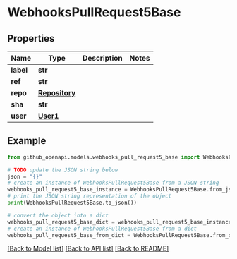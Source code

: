 # WebhooksPullRequest5Base


## Properties

Name | Type | Description | Notes
------------ | ------------- | ------------- | -------------
**label** | **str** |  | 
**ref** | **str** |  | 
**repo** | [**Repository**](Repository.md) |  | 
**sha** | **str** |  | 
**user** | [**User1**](User1.md) |  | 

## Example

```python
from github_openapi.models.webhooks_pull_request5_base import WebhooksPullRequest5Base

# TODO update the JSON string below
json = "{}"
# create an instance of WebhooksPullRequest5Base from a JSON string
webhooks_pull_request5_base_instance = WebhooksPullRequest5Base.from_json(json)
# print the JSON string representation of the object
print(WebhooksPullRequest5Base.to_json())

# convert the object into a dict
webhooks_pull_request5_base_dict = webhooks_pull_request5_base_instance.to_dict()
# create an instance of WebhooksPullRequest5Base from a dict
webhooks_pull_request5_base_from_dict = WebhooksPullRequest5Base.from_dict(webhooks_pull_request5_base_dict)
```
[[Back to Model list]](../README.md#documentation-for-models) [[Back to API list]](../README.md#documentation-for-api-endpoints) [[Back to README]](../README.md)


